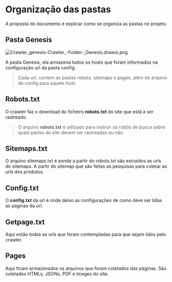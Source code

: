 # Organização das pastas

A proposta do documento é explicar como se organiza as pastas no projeto.

## Pasta Genesis

![Crawler_genesis-Crawler_-_Folder_-_Genesis.drawio.png](Crawler_genesis-Crawler_-_Folder_-_Genesis.drawio.png)

A pasta Genesis, ela armazena todos os hosts que foram informados na configuração url da pasta config.

> Cada url, contém as pastas robots, sitemaps e pages, além de arquivo de config para aquele host.

## Robots.txt

O crawler faz o download do ficheiro **robots.txt** do site que está a ser rastreado.

> O arquivo **robots.txt** é utilizado para instruir os robôs de busca sobre quais partes do site devem ser rastreadas ou não.

## Sitemaps.txt

O arquivo sitemaps.txt é aonde a partir do robots.txt são extraídos as urls do sitemaps.
A partir do sitemap que são feitas as pesquisas para coletar as urls dos produtos.

## Config.txt

O **config.txt** da url é onde deixo as configurações de como deve ser lidas as páginas da url.

## Getpage.txt

Aqui estão todas as urls que foram contempladas para que sejam lidos pelo crawler.

## Pages

Aqui ficam armazenados os arquivos que foram coletados das páginas. São coletados HTMLs, JSONs, PDF e Images do site.

<seealso>
    <!--Provide links to related how-to guides, overviews, and tutorials.-->
</seealso>